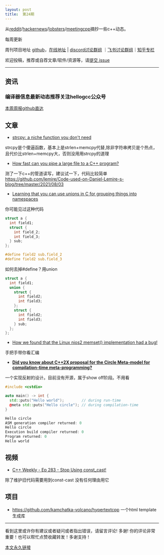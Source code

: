 ```yaml
---
layout: post
title:  第24期
---
```


从[reddit](https://www.reddit.com/r/cpp/)/[hackernews](https://news.ycombinator.com/)/[lobsters](https://lobste.rs/)/[meetingcpp](https://www.meetingcpp.com/blog/blogroll/items/Meeting-Cpp-Blogroll-292.html/)摘抄一些c++动态。

每周更新

周刊项目地址 [github](https://github.com/wanghenshui/cppweeklynews)，[在线地址](https://wanghenshui.github.io/cppweeklynews/) | [discord讨论群组](https://discord.gg/cZ9mXVPGx6) ｜[飞书讨论群组](https://applink.feishu.cn/TeeBWN1D)｜[知乎专栏](https://www.zhihu.com/column/jieyaren)

欢迎投稿，推荐或自荐文章/软件/资源等，请[提交 issue](https://github.com/wanghenshui/cppweeklynews/issues)

---

## 资讯

###  编译器信息最新动态推荐关注hellogcc公众号

[本周周报github直达](https://github.com/hellogcc/osdt-weekly/blob/master/weekly/2021-08-04.md/)

## 文章


-  [strcpy: a niche function you don't need](https://nullprogram.com/blog/2021/07/30/)

strcpy是个傻逼函数，基本上是strlen+memcpy代替,除非字符串拷贝是个热点，且代价比strlen+memcpy大，否则没用用strcpy的道理

- [How fast can you pipe a large file to a C++ program?](https://lemire.me/blog/2021/08/03/how-fast-can-you-pipe-a-large-file-to-a-c-program/)

测了一下c++的管道读写，建议试一下，代码比较简单 https://github.com/lemire/Code-used-on-Daniel-Lemire-s-blog/tree/master/2021/08/03

- [Learning that you can use unions in C for grouping things into namespaces](https://utcc.utoronto.ca/~cks/space/blog/programming/CUnionsForNamespaces)

你可能见过这种代码

```c
struct a {
  int field1;
  struct {
    int field_2;
    int field_3;
  } sub;
};

#define field2 sub.field_2
#define field2 sub.field_3
```

如何去掉#define？用union

```c
struct a {
  int field1;
  union {
    struct {
      int field2;
      int field3;
    };
    struct {
      int field2;
      int field3;
    } sub;
  };
};
```

- [How we found that the Linux nios2 memset() implementation had a bug!](https://bootlin.com/blog/how-we-found-that-the-linux-nios2-memset-implementation-had-a-bug/)

手把手带你看汇编
- [**Did you know about C++2X proposal for the Circle Meta-model for compilation-time meta-programming?** ](https://github.com/QuantlabFinancial/cpp_tip_of_the_week/blob/master/237.md)

一个实现反射的设计。目前没有开源，属于show off阶段。不用看

```c++
#include <cstdio>

auto main() -> int {
  std::puts("Hello world");        // during run-time
  @meta std::puts("Hello circle"); // during compilation-time
}

Hello circle
ASM generation compiler returned: 0
Hello circle
Execution build compiler returned: 0
Program returned: 0
Hello world
```





## 视频

- [C++ Weekly - Ep 283 - Stop Using const_cast!](https://www.youtube.com/watch?v=iuLwHoMFP_Y)

除了维护旧代码需要用到const-cast 没有任何理由用它





## 项目

- https://github.com/kamchatka-volcano/hypertextcpp 一个html template生成库

---

看到这里或许你有建议或者疑问或者指出错误，请留言评论! 多谢!  你的评论非常重要！也可以帮忙点赞收藏转发！多谢支持！

[本文永久链接](https://wanghenshui.github.io/cppweeklynews/posts/024.html)
